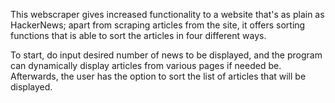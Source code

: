 This webscraper gives increased functionality to a website that's as plain as HackerNews; apart from scraping articles from the site, it offers sorting functions that is able to sort the articles in four different ways. 

To start, do input desired number of news to be displayed, and the program can dynamically display articles from various pages if needed be. Afterwards, the user has the option to sort the list of articles that will be displayed.
